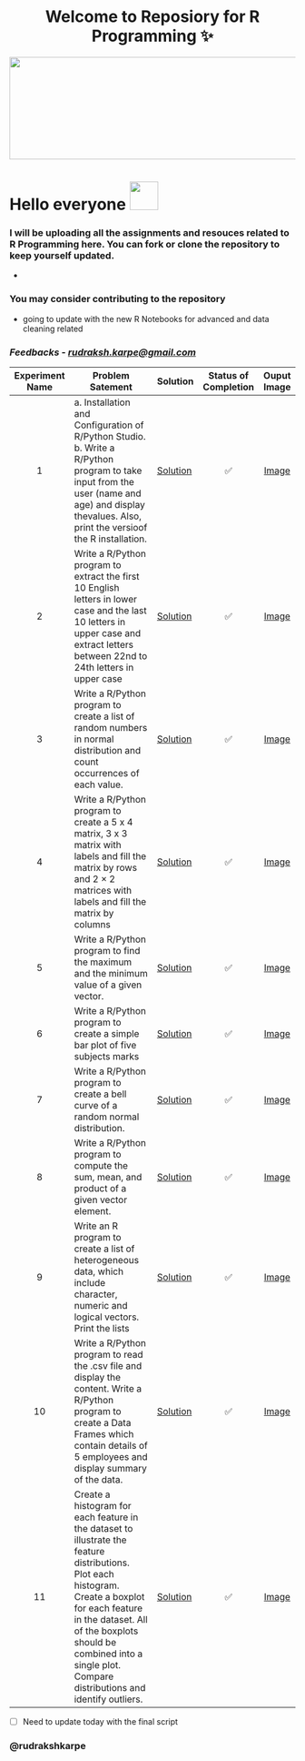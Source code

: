 <div align="center">

 # Welcome to Reposiory for R Programming ✨

</div>

<img src="https://media0.giphy.com/media/rGlAZysKBcjRCkAX7S/giphy.gif" width="1100" height="180" class="center">
<!-- <img src="https://upload.wikimedia.org/wikipedia/commons/thumb/1/1b/R_logo.svg/800px-R_logo.svg.png" width="400" height="500" class="center"> -->

# Hello everyone <img src="https://raw.githubusercontent.com/nixin72/nixin72/master/wave.gif" width="50" height="50">


### I will be uploading all the assignments and resouces related to R Programming here. You can fork or clone the repository to keep yourself updated.
-

### You may consider contributing to the repository
- going to update with the new R Notebooks for advanced and data cleaning related 
### *Feedbacks* - *rudraksh.karpe@gmail.com*
| Experiment Name | Problem Satement | Solution | Status of Completion | Ouput Image |
| :-:| ------ | ------ | :-: | :-: |
| 1 | a. Installation and Configuration of R/Python Studio. b. Write a R/Python program to take input from the user (name and age) and display thevalues. Also, print the versioof the R installation.| [Solution]()| ✅ | [Image]() |
| 2 | Write a R/Python program to extract the first 10 English letters in lower case and the last 10 letters in upper case and extract letters between 22nd to 24th letters in upper case| [Solution]() | ✅ | [Image]() |
| 3 | Write a R/Python program to create a list of random numbers in normal distribution and count occurrences of each value.| [Solution]() | ✅ | [Image]() |
| 4 | Write a R/Python program to create a 5 x 4 matrix, 3 x 3 matrix with labels and fill the matrix by rows and 2 × 2 matrices with labels and fill the matrix by columns| [Solution]() | ✅ | [Image]() |
| 5 | Write a R/Python program to find the maximum and the minimum value of a given vector.| [Solution]() | ✅  | [Image]() |
| 6 | Write a R/Python program to create a simple bar plot of five subjects marks | [Solution]() | ✅ | [Image]() |
| 7 |Write a R/Python program to create a bell curve of a random normal distribution.| [Solution]() | ✅ | [Image]() |
| 8 | Write a R/Python program to compute the sum, mean, and product of a given vector element.| [Solution]() | ✅  | [Image]() |
| 9| Write an R program to create a list of heterogeneous data, which include character, numeric and logical vectors. Print the lists| [Solution]() | ✅ | [Image]() |
| 10| Write a R/Python program to read the .csv file and display the content. Write a R/Python program to create a Data Frames which contain details of 5 employees and display summary of the data.| [Solution]() | ✅ | [Image]() |
| 11| Create a histogram for each feature in the dataset to illustrate the feature distributions. Plot each histogram. Create a boxplot for each feature in the dataset. All of the boxplots should be combined into a single plot. Compare distributions and identify outliers.| [Solution]() | ✅ | [Image]() |

- [ ] Need to update today with the final script 

### @rudrakshkarpe
